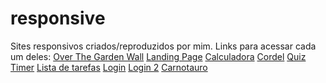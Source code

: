 # responsive
 Sites responsivos criados/reproduzidos por mim.
 Links para acessar cada um deles:
<a href="https://guibaumer.github.io/responsive/OTGW/index.html">Over The Garden Wall</a>
<a href="https://guibaumer.github.io/responsive/0-landingPage/index.html">Landing Page</a>
<a href="https://guibaumer.github.io/responsive/calculadora-nova/index.html">Calculadora</a>
<a href="https://guibaumer.github.io/responsive/Cordel/index.html">Cordel</a>
<a href="https://guibaumer.github.io/responsive/quiz/indexquiz2.html">Quiz</a>
<a href="https://guibaumer.github.io/responsive/timer-2/index.html">Timer</a>
<a href="https://guibaumer.github.io/responsive/listaDeTarefas-2/index.html">Lista de tarefas</a>
<a href="https://guibaumer.github.io/responsive/projeto-formulario/index.html">Login</a>
<a href="https://guibaumer.github.io/responsive/projeto/index.html">Login 2</a>
<a href="https://guibaumer.github.io/responsive/Carnotauro/index.html">Carnotauro</a>
